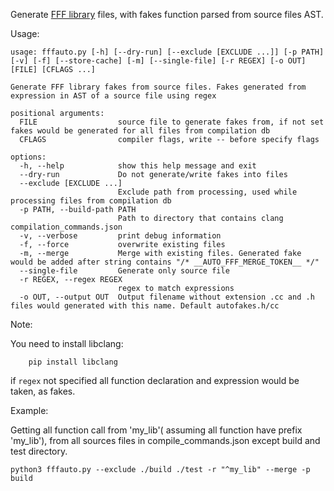 Generate [FFF library](https://github.com/meekrosoft/fff) files, with fakes function parsed from source files AST.

Usage:
```
usage: fffauto.py [-h] [--dry-run] [--exclude [EXCLUDE ...]] [-p PATH] [-v] [-f] [--store-cache] [-m] [--single-file] [-r REGEX] [-o OUT] [FILE] [CFLAGS ...]

Generate FFF library fakes from source files. Fakes generated from expression in AST of a source file using regex

positional arguments:
  FILE                  source file to generate fakes from, if not set fakes would be generated for all files from compilation db
  CFLAGS                compiler flags, write -- before specify flags

options:
  -h, --help            show this help message and exit
  --dry-run             Do not generate/write fakes into files
  --exclude [EXCLUDE ...]
                        Exclude path from processing, used while processing files from compilation db
  -p PATH, --build-path PATH
                        Path to directory that contains clang compilation_commands.json
  -v, --verbose         print debug information
  -f, --force           overwrite existing files
  -m, --merge           Merge with existing files. Generated fake would be added after string contains "/* __AUTO_FFF_MERGE_TOKEN__ */"
  --single-file         Generate only source file
  -r REGEX, --regex REGEX
                        regex to match expressions
  -o OUT, --output OUT  Output filename without extension .cc and .h files would generated with this name. Default autofakes.h/cc
```

Note:

You need to install libclang:
```
	pip install libclang
```

if `regex` not specified all function declaration and expression would be taken, as fakes.

Example:

Getting all function call from 'my_lib'( assuming all function have prefix 'my_lib'), from all sources files in compile_commands.json except build and test directory.
```
python3 fffauto.py --exclude ./build ./test -r "^my_lib" --merge -p build
```
